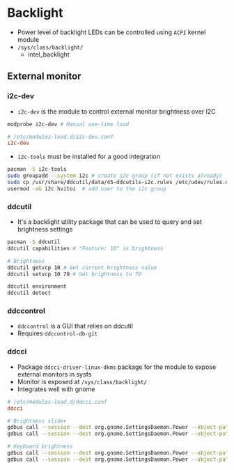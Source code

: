 # Backlight

- Power level of backlight LEDs can be controlled using `ACPI` kernel module
- `/sys/class/backlight/`
  - intel_backlight

## External monitor

### i2c-dev

- `i2c-dev` is the module to control external monitor brightness over I2C

```sh
modprobe i2c-dev # Manual one-time load
```

```conf
# /etc/modules-load.d/i2c-dev.conf
i2c-dev
```

- `i2c-tools` must be installed for a good integration

```sh
pacman -S i2c-tools
sudo groupadd --system i2c # create i2c group (if not exists already)
sudo cp /usr/share/ddcutil/data/45-ddcutils-i2c.rules /etc/udev/rules.d # Copy the udev rule for the new group to rules.d
usermod -aG i2c hvitoi  # add user to the i2c group
```

### ddcutil

- It's a backlight utility package that can be used to query and set brightness settings

```sh
pacman -S ddcutil
ddcutil capabilities # "Feature: 10" is brightness

# Brightness
ddcutil getvcp 10 # Get current brightness value
ddcutil setvcp 10 70 # Set brightness to 70

ddcutil environment
ddcutil detect
```

### ddccontrol

- `ddccontrol` is a GUI that relies on ddcutil
- Requires `ddccontrol-db-git`

### ddcci

- Package `ddcci-driver-linux-dkms` package for the module to expose external monitors in sysfs
- Monitor is exposed at `/sys/class/backlight/`
- Integrates well with gnome

```conf
# /etc/modules-load.d/ddcci.conf
ddcci
```

```sh
# Brightness slider
gdbus call --session --dest org.gnome.SettingsDaemon.Power --object-path /org/gnome/SettingsDaemon/Power --method org.freedesktop.DBus.Properties.Set org.gnome.SettingsDaemon.Power.Screen Brightness "<int32 75>"
gdbus call --session --dest org.gnome.SettingsDaemon.Power --object-path /org/gnome/SettingsDaemon/Power --method org.freedesktop.DBus.Properties.Get org.gnome.SettingsDaemon.Power.Screen Brightness

# Keyboard brightness
gdbus call --session --dest org.gnome.SettingsDaemon.Power --object-path /org/gnome/SettingsDaemon/Power --method org.gnome.SettingsDaemon.Power.Screen.StepUp
gdbus call --session --dest org.gnome.SettingsDaemon.Power --object-path /org/gnome/SettingsDaemon/Power --method org.gnome.SettingsDaemon.Power.Screen.StepDown

```

